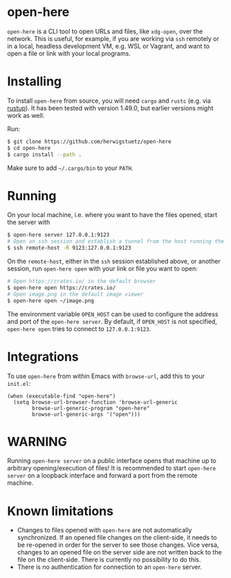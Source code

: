 # open-here

`open-here` is a CLI tool to open URLs and files, like `xdg-open`, over the network.
This is useful, for example, if you are working via `ssh` remotely or in a local, headless development VM, e.g. WSL or Vagrant, and want to open a file or link with your local programs.

# Installing

To install `open-here` from source, you will need `cargo` and `rustc` (e.g. via [rustup](https://rustup.rs/)). It has been tested with version 1.49.0, but earlier versions might work as well.

Run:
```sh
$ git clone https://github.com/herwigstuetz/open-here
$ cd open-here
$ cargo install --path .
```
Make sure to add `~/.cargo/bin` to your `PATH`.

# Running

On your local machine, i.e. where you want to have the files opened, start the server with
```sh
$ open-here server 127.0.0.1:9123
# Open an ssh session and establish a tunnel from the host running the server to the client
$ ssh remote-host -R 9123:127.0.0.1:9123
```

On the `remote-host`, either in the `ssh` session established above, or another session, run `open-here open` with your link or file you want to open:
```sh
# Open https://crates.io/ in the default browser
$ open-here open https://crates.io/
# Open image.png in the default image viewer
$ open-here open ~/image.png
```
The environment variable `OPEN_HOST` can be used to configure the address and port of the `open-here server`. By default, if `OPEN_HOST` is not specified, `open-here open` tries to connect to `127.0.0.1:9123`.


# Integrations

To use `open-here` from within Emacs with `browse-url`, add this to your `init.el`:
```elisp
(when (executable-find "open-here")
  (setq browse-url-browser-function 'browse-url-generic
        browse-url-generic-program "open-here"
        browse-url-generic-args '("open")))
```

# WARNING

Running `open-here server` on a public interface opens that machine up to arbitrary opening/execution of files!
It is recommended to start `open-here server` on a loopback interface and forward a port from the remote machine.

# Known limitations

- Changes to files opened with `open-here` are not automatically synchronized. If an opened file changes on the client-side, it needs to be re-opened in order for the server to see those changes. Vice versa, changes to an opened file on the server side are not written back to the file on the client-side. There is currently no possibility to do this.
- There is no authentication for connection to an `open-here` server.
